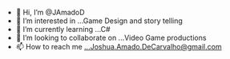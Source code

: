 - 👋 Hi, I’m @JAmadoD
- 👀 I’m interested in ...Game Design and story telling
- 🌱 I’m currently learning ...C# 
- 💞️ I’m looking to collaborate on ...Video Game productions
- 📫 How to reach me ...Joshua.Amado.DeCarvalho@gmail.com

<!---
JAmadoD/JAmadoD is a ✨ special ✨ repository because its `README.md` (this file) appears on your GitHub profile.
You can click the Preview link to take a look at your changes.
--->
